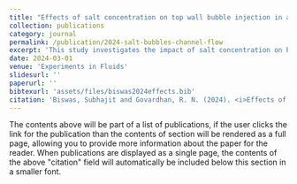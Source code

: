 ```yaml
---
title: "Effects of salt concentration on top wall bubble injection in a turbulent channel flow: bubble dynamics and wall drag reduction"
collection: publications
category: journal
permalink: /publication/2024-salt-bubbles-channel-flow
excerpt: 'This study investigates the impact of salt concentration on bubble dynamics and drag reduction in turbulent channel flow using top wall bubble injection.'
date: 2024-03-01
venue: 'Experiments in Fluids'
slidesurl: ''
paperurl: ''
bibtexurl: 'assets/files/biswas2024effects.bib'
citation: 'Biswas, Subhajit and Govardhan, R. N. (2024). <i>Effects of salt concentration on top wall bubble injection in a turbulent channel flow: bubble dynamics and wall drag reduction</i>. <i>Experiments in Fluids</i>, 65(3), 34.'
---
```


The contents above will be part of a list of publications, if the user clicks the link for the publication than the contents of section will be rendered as a full page, allowing you to provide more information about the paper for the reader. When publications are displayed as a single page, the contents of the above "citation" field will automatically be included below this section in a smaller font.
